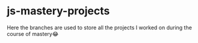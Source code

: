 # js-mastery-projects
Here the branches are used to store all the projects I worked on during the course of mastery😂
